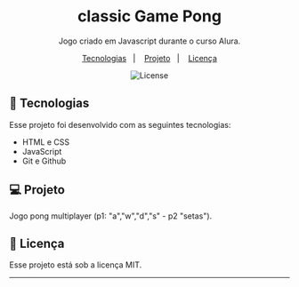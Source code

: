 <h1 align="center"> classic Game Pong </h1>

<p align="center">Jogo criado em Javascript durante o curso Alura.
</p>
  
  <p align="center">
  <a href="#-tecnologias">Tecnologias</a>&nbsp;&nbsp;&nbsp;|&nbsp;&nbsp;&nbsp;
  <a href="#-projeto">Projeto</a>&nbsp;&nbsp;&nbsp;|&nbsp;&nbsp;&nbsp;
  <a href="#memo-licença">Licença</a>
</p>

<p align="center">
  <img alt="License" src="https://img.shields.io/static/v1?label=license&message=MIT&color=49AA26&labelColor=000000">
</p>

## 🚀 Tecnologias

Esse projeto foi desenvolvido com as seguintes tecnologias:

- HTML e CSS
- JavaScript
- Git e Github

## 💻 Projeto

Jogo pong multiplayer (p1: "a","w","d","s" - p2 "setas").

## :memo: Licença

Esse projeto está sob a licença MIT.

---
